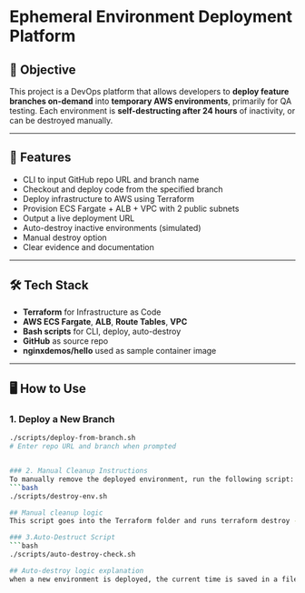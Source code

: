 # Ephemeral Environment Deployment Platform

## 🧩 Objective

This project is a DevOps platform that allows developers to **deploy feature branches on-demand** into **temporary AWS environments**, primarily for QA testing. Each environment is **self-destructing after 24 hours** of inactivity, or can be destroyed manually.

---

## 🚀 Features

- CLI to input GitHub repo URL and branch name
- Checkout and deploy code from the specified branch
- Deploy infrastructure to AWS using Terraform
- Provision ECS Fargate + ALB + VPC with 2 public subnets
- Output a live deployment URL
- Auto-destroy inactive environments (simulated)
- Manual destroy option
- Clear evidence and documentation

---

## 🛠 Tech Stack

- **Terraform** for Infrastructure as Code
- **AWS ECS Fargate**, **ALB**, **Route Tables**, **VPC**
- **Bash scripts** for CLI, deploy, auto-destroy
- **GitHub** as source repo
- **nginxdemos/hello** used as sample container image

---

## 🖥️ How to Use


### 1. Deploy a New Branch
```bash
./scripts/deploy-from-branch.sh
# Enter repo URL and branch when prompted


### 2. Manual Cleanup Instructions
To manually remove the deployed environment, run the following script:
```bash
./scripts/destroy-env.sh

## Manual cleanup logic
This script goes into the Terraform folder and runs terraform destroy -auto-approve, which deletes all the AWS resources created during deployment. You can use this anytime to manually clean up the environment.

### 3.Auto-Destruct Script
```bash
./scripts/auto-destroy-check.sh

## Auto-destroy logic explanation
when a new environment is deployed, the current time is saved in a file called `deployed_at.txt`. A script named `auto-destroy-check.sh` checks this file to see how much time has passed. If more than 24 hours (or a set time) has passed, the script runs `terraform destroy` to delete all the resources automatically. This simulates the idea of auto-destroy after inactivity.
